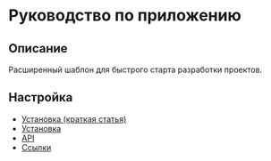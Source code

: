 Руководство по приложению
===

## Описание

Расширенный шаблон для быстрого старта разработки проектов.

## Настройка

* [Установка (краткая статья)](install-short.md)
* [Установка](install.md)
* [API](api.md)
* [Ссылки](url.md)